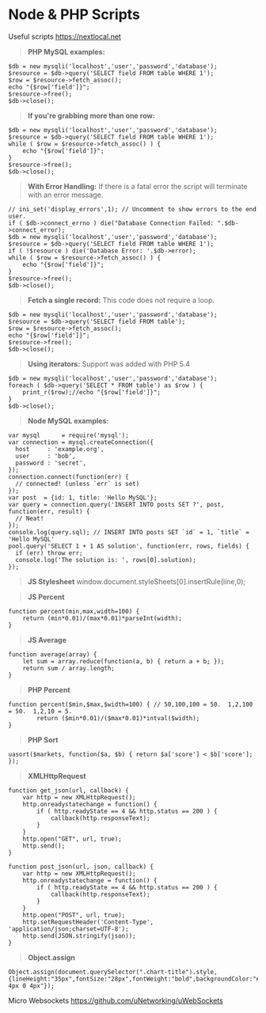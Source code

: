 # Node & PHP Scripts
Useful scripts https://nextlocal.net

> **PHP MySQL examples:**

    $db = new mysqli('localhost','user','password','database');
    $resource = $db->query('SELECT field FROM table WHERE 1');
    $row = $resource->fetch_assoc();
    echo "{$row['field']}";
    $resource->free();
    $db->close();

> **If you're grabbing more than one row:**

    $db = new mysqli('localhost','user','password','database');
    $resource = $db->query('SELECT field FROM table WHERE 1');
    while ( $row = $resource->fetch_assoc() ) {
        echo "{$row['field']}";
    }
    $resource->free();
    $db->close();

> **With Error Handling:** If there is a fatal error the script will terminate with an error message.

    // ini_set('display_errors',1); // Uncomment to show errors to the end user.
    if ( $db->connect_errno ) die("Database Connection Failed: ".$db->connect_error);
    $db = new mysqli('localhost','user','password','database');
    $resource = $db->query('SELECT field FROM table WHERE 1');
    if ( !$resource ) die('Database Error: '.$db->error);
    while ( $row = $resource->fetch_assoc() ) {
        echo "{$row['field']}";
    }
    $resource->free();
    $db->close();

> **Fetch a single record:** This code does not require a loop.

    $db = new mysqli('localhost','user','password','database');
    $resource = $db->query('SELECT field FROM table');
    $row = $resource->fetch_assoc();
    echo "{$row['field']}";
    $resource->free();
    $db->close();

> **Using iterators:** Support was added with PHP 5.4

    $db = new mysqli('localhost','user','password','database');
    foreach ( $db->query('SELECT * FROM table') as $row ) {
        print_r($row);//echo "{$row['field']}";
    }
    $db->close();



> **Node MySQL examples:**

    var mysql      = require('mysql');
    var connection = mysql.createConnection({
      host     : 'example.org',
      user     : 'bob',
      password : 'secret',
    });
    connection.connect(function(err) {
      // connected! (unless `err` is set)
    });
    var post  = {id: 1, title: 'Hello MySQL'};
    var query = connection.query('INSERT INTO posts SET ?', post, function(err, result) {
      // Neat!
    });
    console.log(query.sql); // INSERT INTO posts SET `id` = 1, `title` = 'Hello MySQL'
    pool.query('SELECT 1 + 1 AS solution', function(err, rows, fields) {
      if (err) throw err;
      console.log('The solution is: ', rows[0].solution);
    });

> **JS Stylesheet**
    window.document.styleSheets[0].insertRule(line,0);
    
> **JS Percent**

    function percent(min,max,width=100) {
        return (min*0.01)/(max*0.01)*parseInt(width);
    }
    
> **JS Average**

    function average(array) {
        let sum = array.reduce(function(a, b) { return a + b; });
        return sum / array.length;
    }
    
> **PHP Percent**

    function percent($min,$max,$width=100) { // 50,100,100 = 50.  1,2,100 = 50.  1,2,10 = 5.
            return ($min*0.01)/($max*0.01)*intval($width);
    }
    
> **PHP Sort**

    uasort($markets, function($a, $b) { return $a['score'] < $b['score']; });


> **XMLHttpRequest**

    function get_json(url, callback) {
        var http = new XMLHttpRequest();
        http.onreadystatechange = function() {
            if ( http.readyState == 4 && http.status == 200 ) {
                callback(http.responseText);
            }
        }
        http.open("GET", url, true);
        http.send();
    }
    
    function post_json(url, json, callback) {
        var http = new XMLHttpRequest();
        http.onreadystatechange = function() {
            if ( http.readyState == 4 && http.status == 200 ) {
                callback(http.responseText);
            }
        }
        http.open("POST", url, true);
        http.setRequestHeader('Content-Type', 'application/json;charset=UTF-8');
        http.send(JSON.stringify(json));
    }
    
> **Object.assign**

    Object.assign(document.querySelector(".chart-title").style,{lineHeight:"35px",fontSize:"28px",fontWeight:"bold",backgroundColor:"#444",padding:"0 4px 0 4px"});

Micro Websockets https://github.com/uNetworking/uWebSockets
